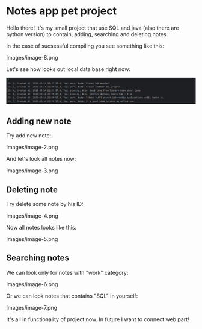 # Notes app pet project

Hello there! It's my small project that use SQL and java (also there are python version) to contain, adding, searching and deleting notes.

In the case of sucsessful compiling you see something like this:

Images/image-8.png

Let's see how looks out local data base right now:

![alt](image-9.png)


## Adding new note

Try add new note:

Images/image-2.png

And let's look all notes now:

Images/image-3.png


## Deleting note

Try delete some note by his ID:

Images/image-4.png

Now all notes looks like this:

Images/image-5.png


## Searching notes

We can look only for notes with "work" category:

Images/image-6.png

Or we can look notes that contains "SQL" in yourself:

Images/image-7.png


It's all in functionality of project now. In future I want to connect web part!